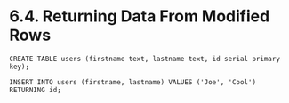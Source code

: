 # 6.4. Returning Data From Modified Rows


```
CREATE TABLE users (firstname text, lastname text, id serial primary key);

INSERT INTO users (firstname, lastname) VALUES ('Joe', 'Cool') RETURNING id;
```